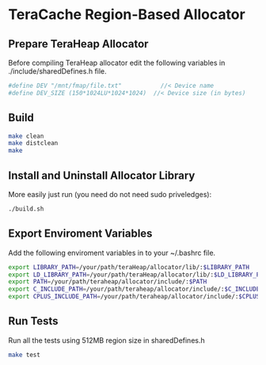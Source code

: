 # TeraCache Region-Based Allocator

## Prepare TeraHeap Allocator
Before compiling TeraHeap allocator edit the  following variables in
./include/sharedDefines.h file.
```sh
#define DEV "/mnt/fmap/file.txt"	       //< Device name
#define DEV_SIZE (150*1024LU*1024*1024)  //< Device size (in bytes)
```

## Build
```sh
make clean
make distclean
make
```

## Install and Uninstall Allocator Library
More easily just run (you need do not need sudo priveledges):
```sh
./build.sh
```

## Export Enviroment Variables
Add the following enviroment variables in to your ~/.bashrc file.

```sh
export LIBRARY_PATH=/your/path/teraHeap/allocator/lib/:$LIBRARY_PATH                                                                                                 
export LD_LIBRARY_PATH=/your/path/teraHeap/allocator/lib/:$LD_LIBRARY_PATH                                                                                           
export PATH=/your/path/teraheap/allocator/include/:$PATH                                                                                                             
export C_INCLUDE_PATH=/your/path/teraheap/allocator/include/:$C_INCLUDE_PATH                                                                                         
export CPLUS_INCLUDE_PATH=/your/path/teraheap/allocator/include/:$CPLUS_INCLUDE_PATH
```

## Run Tests
Run all the tests using 512MB region size in sharedDefines.h

```sh
make test
```
